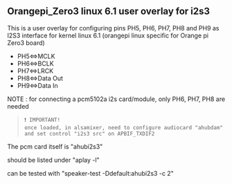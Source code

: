 ## Orangepi\_Zero3 linux 6.1 user overlay for i2s3

This is a user overlay for configuring pins PH5, PH6, PH7, PH8 and PH9 as I2S3 interface for kernel linux 6.1 (orangepi linux specific for Orange pi Zero3 board)

*   PH5\<=>MCLK
*   PH6\<=>BCLK
*   PH7\<=>LRCK
*   PH8\<=>Data Out
*   PH9\<=>Data In

NOTE : for connecting a pcm5102a i2s card/module, only PH6, PH7, PH8 are needed

> ```plaintext
> ❗ IMPORTANT!
> once loaded, in alsamixer, need to configure audiocard "ahubdam" and set control "i2s3 src" on APBIF_TXDIF2
> ```

The pcm card itself is "ahubi2s3"

should be listed under "aplay -l"

can be tested with "speaker-test -Ddefault:ahubi2s3 -c 2"
